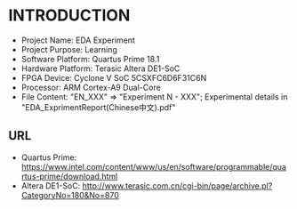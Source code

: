 # INTRODUCTION
- Project Name: EDA Experiment  
- Project Purpose: Learning  
- Software Platform: Quartus Prime 18.1  
- Hardware Platform: Terasic Altera DE1-SoC
- FPGA Device: Cyclone V SoC 5CSXFC6D6F31C6N
- Processor: ARM Cortex-A9 Dual-Core
- File Content: "EN_XXX" => "Experiment N - XXX"; Experimental details in "EDA_ExprimentReport(Chinese中文).pdf"  

## URL
- Quartus Prime: https://www.intel.com/content/www/us/en/software/programmable/quartus-prime/download.html 
- Altera DE1-SoC: http://www.terasic.com.cn/cgi-bin/page/archive.pl?CategoryNo=180&No=870   
